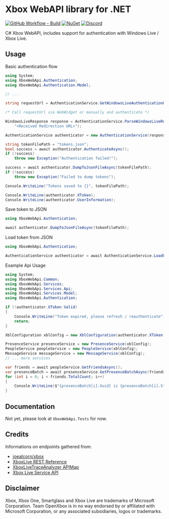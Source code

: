 # Xbox WebAPI library for .NET

[![GitHub Workflow - Build](https://img.shields.io/github/workflow/status/OpenXbox/xbox-webapi-csharp/build?label=build)](https://github.com/OpenXbox/xbox-webapi-csharp/actions?query=workflow%3Abuild)
[![NuGet](https://img.shields.io/nuget/v/OpenXbox.XboxWebApi.svg)](https://www.nuget.org/packages/OpenXbox.XboxWebApi)
[![Discord](https://img.shields.io/badge/discord-OpenXbox-blue.svg)](https://discord.gg/E8kkJhQ)

C# Xbox WebAPI, includes support for authentication with Windows Live / Xbox Live.

## Usage

Basic authentication flow

```cs
using System;
using XboxWebApi.Authentication;
using XboxWebApi.Authentication.Model;

// ...

string requestUrl = AuthenticationService.GetWindowsLiveAuthenticationUrl();

/* Call requestUrl via WebWidget or manually and authenticate */

WindowsLiveResponse response = AuthenticationService.ParseWindowsLiveResponse(
    "<Received Redirection URL>");

AuthenticationService authenticator = new AuthenticationService(response);

string tokenFilePath = "tokens.json";
bool success = await authenticator.AuthenticateAsync();
if (!success)
    throw new Exception("Authentication failed!");

success = await authenticator.DumpToJsonFileAsync(tokenFilePath);
if (!success)
    throw new Exception("Failed to dump tokens");

Console.WriteLine("Tokens saved to {}", tokenFilePath);

Console.WriteLine(authenticator.XToken);
Console.WriteLine(authenticator.UserInformation);
```

Save token to JSON

```cs
using XboxWebApi.Authentication;

await authenticator.DumpToJsonFileAsync(tokenFilePath);
```

Load token from JSON

```cs
using XboxWebApi.Authentication;

AuthenticationService authenticator = await AuthenticationService.LoadFromJsonFileAsync("tokens.json");
```

Example Api Usage

```cs
using System;
using XboxWebApi.Common;
using XboxWebApi.Services;
using XboxWebApi.Services.Api;
using XboxWebApi.Services.Model;
using XboxWebApi.Authentication;

if (!authenticator.XToken.Valid)
{
    Console.WriteLine("Token expired, please refresh / reauthenticate");
    return;
}

XblConfiguration xblConfig = new XblConfiguration(authenticator.XToken, XblLanguage.United_States);

PresenceService presenceService = new PresenceService(xblConfig);
PeopleService peopleService = new PeopleService(xblConfig);
MessageService messageService = new MessageService(xblConfig);
// ... more services

var friends = await peopleService.GetFriendsAsync();
var presenceBatch = await presenceService.GetPresenceBatchAsync(friends.GetXuids());
for (int i = 0; i < friends.TotalCount; i++)
{
    Console.WriteLine($"{presenceBatch[i].Xuid} is {presenceBatch[i].State}");
}
```

## Documentation

Not yet, please look at `XboxWebApi.Tests` for now.

## Credits

Informations on endpoints gathered from:

* [joealcorn/xbox](https://github.com/joealcorn/xbox)
* [XboxLive REST Reference](https://docs.microsoft.com/en-us/windows/uwp/xbox-live/xbox-live-rest/atoc-xboxlivews-reference)
* [XboxLiveTraceAnalyzer APIMap](https://github.com/Microsoft/xbox-live-trace-analyzer/blob/master/Source/XboxLiveTraceAnalyzer.APIMap.csv)
* [Xbox Live Service API](https://github.com/Microsoft/xbox-live-api)

## Disclaimer

Xbox, Xbox One, Smartglass and Xbox Live are trademarks of Microsoft Corporation.
Team OpenXbox is in no way endorsed by or affiliated with Microsoft Corporation, or
any associated subsidiaries, logos or trademarks.
